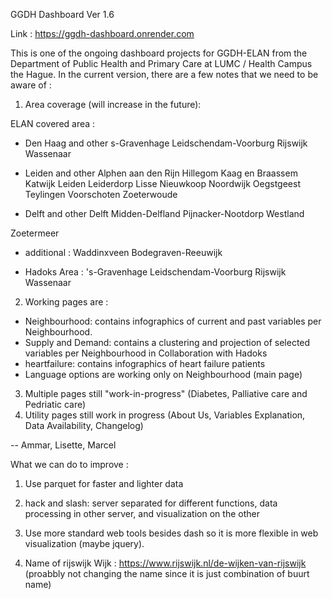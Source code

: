 GGDH Dashboard Ver 1.6

Link :
https://ggdh-dashboard.onrender.com 

This is one of the ongoing dashboard projects for GGDH-ELAN from the Department of Public Health and Primary Care at LUMC / Health Campus the Hague. In the current version, there are a few notes that we need to be aware of :

1. Area coverage (will increase in the future):

ELAN covered area :

- Den Haag and other
s-Gravenhage
Leidschendam-Voorburg
Rijswijk
Wassenaar

- Leiden and other
Alphen aan den Rijn
Hillegom
Kaag en Braassem
Katwijk
Leiden
Leiderdorp
Lisse
Nieuwkoop
Noordwijk
Oegstgeest
Teylingen
Voorschoten
Zoeterwoude

- Delft and other
Delft
Midden-Delfland
Pijnacker-Nootdorp
Westland

Zoetermeer

- additional :
Waddinxveen
Bodegraven-Reeuwijk

- Hadoks Area :
's-Gravenhage
Leidschendam-Voorburg
Rijswijk
Wassenaar



 
2. Working pages are :

- Neighbourhood: contains infographics of current and past variables per Neighbourhood.
- Supply and Demand: contains a clustering and projection of selected variables per Neighbourhood in Collaboration with Hadoks
- heartfailure: contains infographics of heart failure patients
- Language options are working only on Neighbourhood (main page)
  
3. Multiple pages still "work-in-progress" (Diabetes, Palliative care and Pedriatic care)
4. Utility pages still work in progress (About Us, Variables Explanation, Data Availability, Changelog)

-- Ammar, Lisette, Marcel

What we can do to improve :

1. Use parquet for faster and lighter data 

2. hack and slash: server separated for different functions, data processing in other server, and visualization on the other

3. Use more standard web tools besides dash so it is more flexible in web visualization (maybe jquery).

4. Name of rijswijk Wijk : https://www.rijswijk.nl/de-wijken-van-rijswijk (proabbly not changing the name since it is just combination of buurt name)




